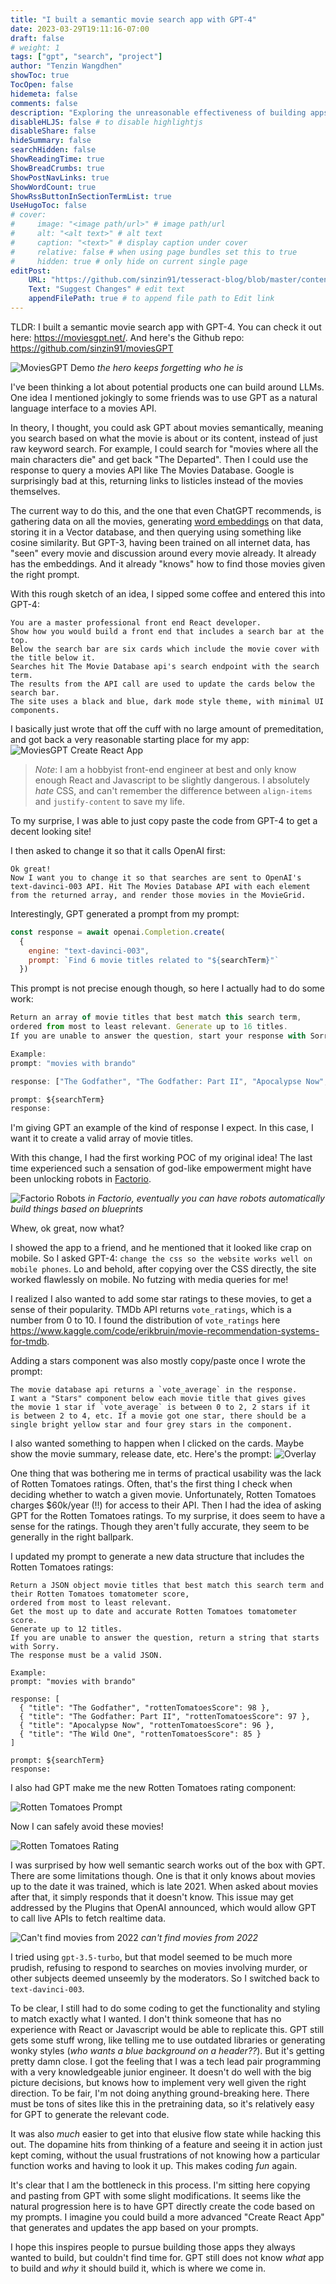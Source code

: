 ```yaml
---
title: "I built a semantic movie search app with GPT-4"
date: 2023-03-29T19:11:16-07:00
draft: false
# weight: 1
tags: ["gpt", "search", "project"]
author: "Tenzin Wangdhen"
showToc: true
TocOpen: false
hidemeta: false
comments: false
description: "Exploring the unreasonable effectiveness of building apps with GPT-4"
disableHLJS: false # to disable highlightjs
disableShare: false
hideSummary: false
searchHidden: false
ShowReadingTime: true
ShowBreadCrumbs: true
ShowPostNavLinks: true
ShowWordCount: true
ShowRssButtonInSectionTermList: true
UseHugoToc: false
# cover:
#     image: "<image path/url>" # image path/url
#     alt: "<alt text>" # alt text
#     caption: "<text>" # display caption under cover
#     relative: false # when using page bundles set this to true
#     hidden: true # only hide on current single page
editPost:
    URL: "https://github.com/sinzin91/tesseract-blog/blob/master/content"
    Text: "Suggest Changes" # edit text
    appendFilePath: true # to append file path to Edit link
---
```


TLDR:
I built a semantic movie search app with GPT-4. You can check it out here: https://moviesgpt.net/. And here's the Github repo: https://github.com/sinzin91/moviesGPT

![MoviesGPT Demo](/images/moviesgpt/moviesgpt-demo.gif)
_the hero keeps forgetting who he is_


I've been thinking a lot about potential products one can build around LLMs. One idea I mentioned jokingly to some friends was to use GPT as a natural language interface to a movies API.

In theory, I thought, you could ask GPT about movies semantically, meaning you search based on what the movie is about or its content, instead of just raw keyword search. For example, I could search for "movies where all the main characters die" and get back "The Departed". Then I could use the response to query a movies API like The Movies Database. Google is surprisingly bad at this, returning links to listicles instead of the movies themselves.

The current way to do this, and the one that even ChatGPT recommends, is gathering data on all the movies, generating [word embeddings](https://en.wikipedia.org/wiki/Word_embedding) on that data, storing it in a Vector database, and then querying using something like cosine similarity. But GPT-3, having been trained on all internet data, has "seen" every movie and discussion around every movie already. It already has the embeddings. And it already "knows" how to find those movies given the right prompt.

With this rough sketch of an idea, I sipped some coffee and entered this into GPT-4:
```text
You are a master professional front end React developer. 
Show how you would build a front end that includes a search bar at the top. 
Below the search bar are six cards which include the movie cover with the title below it. 
Searches hit The Movie Database api's search endpoint with the search term. 
The results from the API call are used to update the cards below the search bar. 
The site uses a black and blue, dark mode style theme, with minimal UI components.
```

I basically just wrote that off the cuff with no large amount of premeditation, and got back a very reasonable starting place for my app:
![MoviesGPT Create React App](/images/moviesgpt/gpt-create-moviesgpt.png)

> _Note_: I am a hobbyist front-end engineer at best and only know enough React and Javascript to be slightly dangerous. I absolutely _hate_ CSS, and can't remember the difference between `align-items` and `justify-content` to save my life. 

To my surprise, I was able to just copy paste the code from GPT-4 to get a decent looking site!

I then asked to change it so that it calls OpenAI first:

```text
Ok great! 
Now I want you to change it so that searches are sent to OpenAI's 
text-davinci-003 API. Hit The Movies Database API with each element 
from the returned array, and render those movies in the MovieGrid.
```

Interestingly, GPT generated a prompt from my prompt:

```javascript
const response = await openai.Completion.create(
  { 
    engine: "text-davinci-003", 
    prompt: `Find 6 movie titles related to "${searchTerm}"`
  })
```


This prompt is not precise enough though, so here I actually had to do some work:
```javascript
Return an array of movie titles that best match this search term, 
ordered from most to least relevant. Generate up to 16 titles.
If you are unable to answer the question, start your response with Sorry.

Example:
prompt: "movies with brando"

response: ["The Godfather", "The Godfather: Part II", "Apocalypse Now", "The Wild One"]

prompt: ${searchTerm}
response:
```

I'm giving GPT an example of the kind of response I expect. In this case, I want it to create a valid array of movie titles.

With this change, I had the first working POC of my original idea! The last time experienced such a sensation of god-like empowerment might have been unlocking robots in [Factorio](https://www.factorio.com/).

![Factorio Robots](/images/moviesgpt/factorio-robots.png)
_in Factorio, eventually you can have robots automatically build things based on blueprints_

Whew, ok great, now what? 

I showed the app to a friend, and he mentioned that it looked like crap on mobile. So I asked GPT-4: `change the css so the website works well on mobile phones`. Lo and behold, after copying over the CSS directly, the site worked flawlessly on mobile. No futzing with media queries for me!


I realized I also wanted to add some star ratings to these movies, to get a sense of their popularity. TMDb API returns `vote_ratings`, which is a number from 0 to 10. I found the distribution of `vote_ratings` here https://www.kaggle.com/code/erikbruin/movie-recommendation-systems-for-tmdb. 

Adding a stars component was also mostly copy/paste once I wrote the prompt:
```text
The movie database api returns a `vote_average` in the response. 
I want a "Stars" component below each movie title that gives gives 
the movie 1 star if `vote_average` is between 0 to 2, 2 stars if it 
is between 2 to 4, etc. If a movie got one star, there should be a 
single bright yellow star and four grey stars in the component.
```

I also wanted something to happen when I clicked on the cards. Maybe show the movie summary, release date, etc. Here's the prompt:
![Overlay](/images/moviesgpt/moviesgpt-overlay.png)

One thing that was bothering me in terms of practical usability was the lack of Rotten Tomatoes ratings. Often, that's the first thing I check when deciding whether to watch a given movie. Unfortunately, Rotten Tomatoes charges $60k/year (!!) for access to their API. Then I had the idea of asking GPT for the Rotten Tomatoes ratings. To my surprise, it does seem to have a sense for the ratings. Though they aren't fully accurate, they seem to be generally in the right ballpark.

I updated my prompt to generate a new data structure that includes the Rotten Tomatoes ratings:
```
Return a JSON object movie titles that best match this search term and their Rotten Tomatoes tomatometer score, 
ordered from most to least relevant. 
Get the most up to date and accurate Rotten Tomatoes tomatometer score.
Generate up to 12 titles.
If you are unable to answer the question, return a string that starts with Sorry.
The response must be a valid JSON.

Example:
prompt: "movies with brando"

response: [
  { "title": "The Godfather", "rottenTomatoesScore": 98 },
  { "title": "The Godfather: Part II", "rottenTomatoesScore": 97 },
  { "title": "Apocalypse Now", "rottenTomatoesScore": 96 },
  { "title": "The Wild One", "rottenTomatoesScore": 85 }
]

prompt: ${searchTerm}
response:
```

I also had GPT make me the new Rotten Tomatoes rating component:

![Rotten Tomatoes Prompt](/images/moviesgpt/moviesgpt-rottentomatoes-prompt.png)


Now I can safely avoid these movies!

![Rotten Tomatoes Rating](/images/moviesgpt/moviesgpt-rottentomatoes.png)

I was surprised by how well semantic search works out of the box with GPT. There are some limitations though. One is that it only knows about movies up to the date it was trained, which is late 2021. When asked about movies after that, it simply responds that it doesn't know. This issue may get addressed by the Plugins that OpenAI announced, which would allow GPT to call live APIs to fetch realtime data.

![Can't find movies from 2022](/images/moviesgpt/moviesgpt-2022-movies.png)
_can't find movies from 2022_

I tried using `gpt-3.5-turbo`, but that model seemed to be much more prudish, refusing to respond to searches on movies involving murder, or other subjects deemed unseemly by the moderators. So I switched back to `text-davinci-003`. 

To be clear, I still had to do some coding to get the functionality and styling to match exactly what I wanted. I don't think someone that has no experience with React or Javascript would be able to replicate this. GPT still gets some stuff wrong, like telling me to use outdated libraries or generating wonky styles (_who wants a blue background on a header??_). But it's getting pretty damn close. I got the feeling that I was a tech lead pair programming with a very knowledgeable junior engineer. It doesn't do well with the big picture decisions, but knows how to implement very well given the right direction. To be fair, I'm not doing anything ground-breaking here. There must be tons of sites like this in the pretraining data, so it's relatively easy for GPT to generate the relevant code.

It was also _much_ easier to get into that elusive flow state while hacking this out. The dopamine hits from thinking of a feature and seeing it in action just kept coming, without the usual frustrations of not knowing how a particular function works and having to look it up. This makes coding _fun_ again. 

It's clear that I am the bottleneck in this process. I'm sitting here copying and pasting from GPT with some slight modifications. It seems like the natural progression here is to have GPT directly create the code based on my prompts. I imagine you could build a more advanced "Create React App" that generates and updates the app based on your prompts.

I hope this inspires people to pursue building those apps they always wanted to build, but couldn't find time for. GPT still does not know _what_ app to build and _why_ it should build it, which is where we come in.
